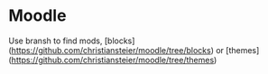 # Moodle

Use bransh to find mods, [blocks] (https://github.com/christiansteier/moodle/tree/blocks) or [themes] (https://github.com/christiansteier/moodle/tree/themes)
